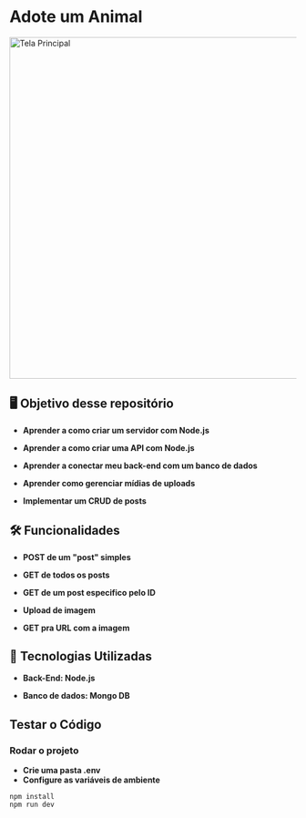 # Adote um Animal

<img src="https://github.com/user-attachments/assets/71346b11-3e9f-4bf8-8337-7ed117d5ab64" alt="Tela Principal" width="600" />

## 🖥️ Objetivo desse repositório

- **Aprender a como criar um servidor com Node.js**
  
- **Aprender a como criar uma API com Node.js**

- **Aprender a conectar meu back-end com um banco de dados**
  
- **Aprender como gerenciar mídias de uploads**
  
- **Implementar um CRUD de posts**

## 🛠️ Funcionalidades

- **POST de um "post" simples**
  
- **GET de todos os posts**

- **GET de um post especifico pelo ID**
  
- **Upload de imagem**
  
- **GET pra URL com a imagem**

## :rocket: Tecnologias Utilizadas

- **Back-End: Node.js**

- **Banco de dados: Mongo DB**


## Testar o Código

### Rodar o projeto

- **Crie uma pasta .env**
- **Configure as variáveis de ambiente**
  
```
npm install
npm run dev
```
